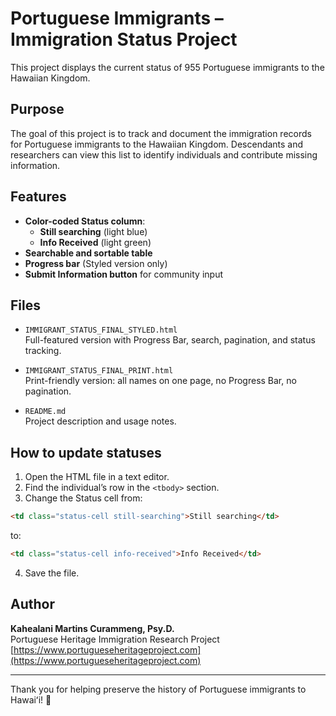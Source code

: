 
# Portuguese Immigrants – Immigration Status Project

This project displays the current status of 955 Portuguese immigrants to the Hawaiian Kingdom.

## Purpose

The goal of this project is to track and document the immigration records for Portuguese immigrants to the Hawaiian Kingdom. Descendants and researchers can view this list to identify individuals and contribute missing information.

## Features

- **Color-coded Status column**:
  - **Still searching** (light blue)
  - **Info Received** (light green)
- **Searchable and sortable table**
- **Progress bar** (Styled version only)
- **Submit Information button** for community input

## Files

- `IMMIGRANT_STATUS_FINAL_STYLED.html`  
  Full-featured version with Progress Bar, search, pagination, and status tracking.

- `IMMIGRANT_STATUS_FINAL_PRINT.html`  
  Print-friendly version: all names on one page, no Progress Bar, no pagination.

- `README.md`  
  Project description and usage notes.

## How to update statuses

1. Open the HTML file in a text editor.
2. Find the individual’s row in the `<tbody>` section.
3. Change the Status cell from:

```html
<td class="status-cell still-searching">Still searching</td>
```

to:

```html
<td class="status-cell info-received">Info Received</td>
```

4. Save the file.

## Author

**Kahealani Martins Curammeng, Psy.D.**  
Portuguese Heritage Immigration Research Project  
[https://www.portugueseheritageproject.com](https://www.portugueseheritageproject.com)

---

Thank you for helping preserve the history of Portuguese immigrants to Hawaiʻi! 🌺
